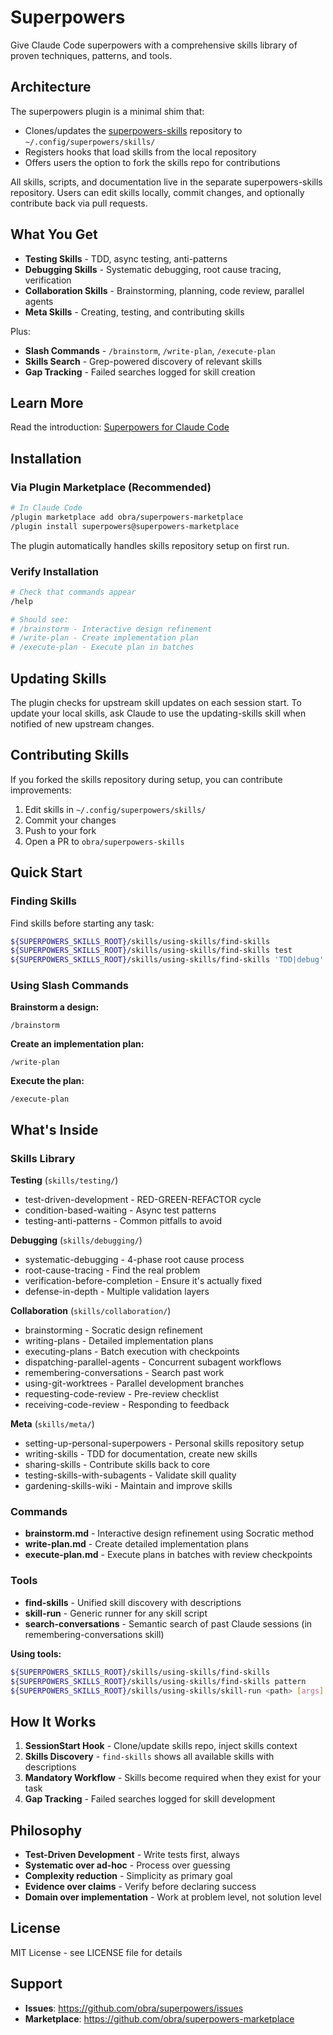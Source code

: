 # Superpowers

Give Claude Code superpowers with a comprehensive skills library of proven techniques, patterns, and tools.

## Architecture

The superpowers plugin is a minimal shim that:
- Clones/updates the [superpowers-skills](https://github.com/obra/superpowers-skills) repository to `~/.config/superpowers/skills/`
- Registers hooks that load skills from the local repository
- Offers users the option to fork the skills repo for contributions

All skills, scripts, and documentation live in the separate superpowers-skills repository. Users can edit skills locally, commit changes, and optionally contribute back via pull requests.

## What You Get

- **Testing Skills** - TDD, async testing, anti-patterns
- **Debugging Skills** - Systematic debugging, root cause tracing, verification
- **Collaboration Skills** - Brainstorming, planning, code review, parallel agents
- **Meta Skills** - Creating, testing, and contributing skills

Plus:
- **Slash Commands** - `/brainstorm`, `/write-plan`, `/execute-plan`
- **Skills Search** - Grep-powered discovery of relevant skills
- **Gap Tracking** - Failed searches logged for skill creation

## Learn More

Read the introduction: [Superpowers for Claude Code](https://blog.fsck.com/2025/10/09/superpowers/)

## Installation

### Via Plugin Marketplace (Recommended)

```bash
# In Claude Code
/plugin marketplace add obra/superpowers-marketplace
/plugin install superpowers@superpowers-marketplace
```

The plugin automatically handles skills repository setup on first run.

### Verify Installation

```bash
# Check that commands appear
/help

# Should see:
# /brainstorm - Interactive design refinement
# /write-plan - Create implementation plan
# /execute-plan - Execute plan in batches
```

## Updating Skills

The plugin checks for upstream skill updates on each session start. To update your local skills, ask Claude to use the updating-skills skill when notified of new upstream changes.

## Contributing Skills

If you forked the skills repository during setup, you can contribute improvements:

1. Edit skills in `~/.config/superpowers/skills/`
2. Commit your changes
3. Push to your fork
4. Open a PR to `obra/superpowers-skills`

## Quick Start

### Finding Skills

Find skills before starting any task:

```bash
${SUPERPOWERS_SKILLS_ROOT}/skills/using-skills/find-skills              # All skills with descriptions
${SUPERPOWERS_SKILLS_ROOT}/skills/using-skills/find-skills test         # Filter by pattern
${SUPERPOWERS_SKILLS_ROOT}/skills/using-skills/find-skills 'TDD|debug'  # Regex pattern
```

### Using Slash Commands

**Brainstorm a design:**
```
/brainstorm
```

**Create an implementation plan:**
```
/write-plan
```

**Execute the plan:**
```
/execute-plan
```

## What's Inside

### Skills Library

**Testing** (`skills/testing/`)
- test-driven-development - RED-GREEN-REFACTOR cycle
- condition-based-waiting - Async test patterns
- testing-anti-patterns - Common pitfalls to avoid

**Debugging** (`skills/debugging/`)
- systematic-debugging - 4-phase root cause process
- root-cause-tracing - Find the real problem
- verification-before-completion - Ensure it's actually fixed
- defense-in-depth - Multiple validation layers

**Collaboration** (`skills/collaboration/`)
- brainstorming - Socratic design refinement
- writing-plans - Detailed implementation plans
- executing-plans - Batch execution with checkpoints
- dispatching-parallel-agents - Concurrent subagent workflows
- remembering-conversations - Search past work
- using-git-worktrees - Parallel development branches
- requesting-code-review - Pre-review checklist
- receiving-code-review - Responding to feedback

**Meta** (`skills/meta/`)
- setting-up-personal-superpowers - Personal skills repository setup
- writing-skills - TDD for documentation, create new skills
- sharing-skills - Contribute skills back to core
- testing-skills-with-subagents - Validate skill quality
- gardening-skills-wiki - Maintain and improve skills

### Commands

- **brainstorm.md** - Interactive design refinement using Socratic method
- **write-plan.md** - Create detailed implementation plans
- **execute-plan.md** - Execute plans in batches with review checkpoints

### Tools

- **find-skills** - Unified skill discovery with descriptions
- **skill-run** - Generic runner for any skill script
- **search-conversations** - Semantic search of past Claude sessions (in remembering-conversations skill)

**Using tools:**
```bash
${SUPERPOWERS_SKILLS_ROOT}/skills/using-skills/find-skills              # Show all skills
${SUPERPOWERS_SKILLS_ROOT}/skills/using-skills/find-skills pattern      # Search skills
${SUPERPOWERS_SKILLS_ROOT}/skills/using-skills/skill-run <path> [args]  # Run any skill script
```

## How It Works

1. **SessionStart Hook** - Clone/update skills repo, inject skills context
2. **Skills Discovery** - `find-skills` shows all available skills with descriptions
3. **Mandatory Workflow** - Skills become required when they exist for your task
4. **Gap Tracking** - Failed searches logged for skill development

## Philosophy

- **Test-Driven Development** - Write tests first, always
- **Systematic over ad-hoc** - Process over guessing
- **Complexity reduction** - Simplicity as primary goal
- **Evidence over claims** - Verify before declaring success
- **Domain over implementation** - Work at problem level, not solution level

## License

MIT License - see LICENSE file for details

## Support

- **Issues**: https://github.com/obra/superpowers/issues
- **Marketplace**: https://github.com/obra/superpowers-marketplace
